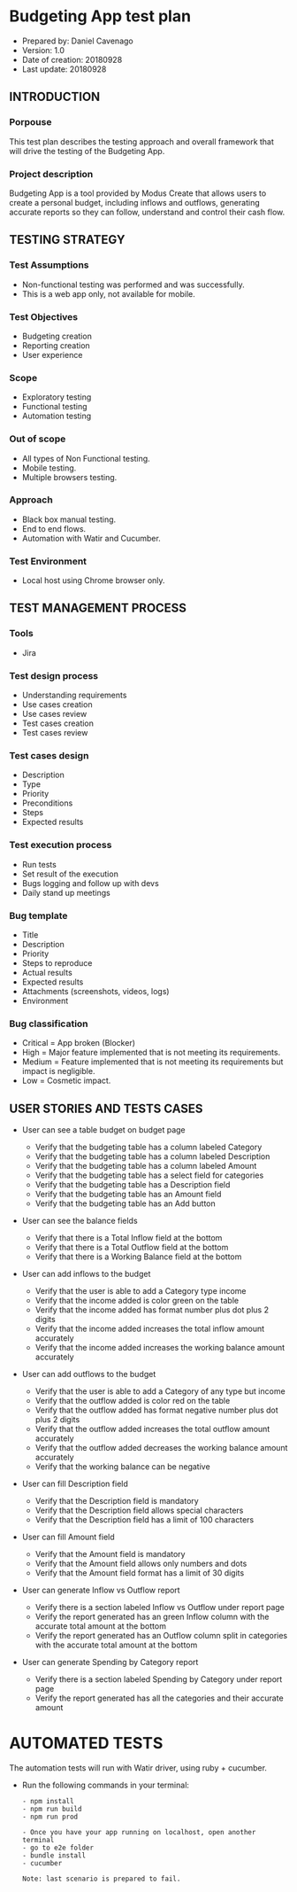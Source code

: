 # Budgeting App test plan

- Prepared by: Daniel Cavenago
- Version: 1.0
- Date of creation: 20180928
- Last update: 20180928

## INTRODUCTION
### Porpouse
   This test plan describes the testing approach and overall framework that will drive the testing of the Budgeting App.
### Project description
   Budgeting App is a tool provided by Modus Create that allows users to create a personal budget, including inflows and outflows, generating accurate reports so they can follow, understand and control their cash flow.

## TESTING STRATEGY
### Test Assumptions
   - Non-functional testing was performed and was successfully.
   - This is a web app only, not available for mobile.

### Test Objectives
   - Budgeting creation
   - Reporting creation
   - User experience

### Scope
   - Exploratory testing
   - Functional testing
   - Automation testing

### Out of scope
   - All types of Non Functional testing.
   - Mobile testing.
   - Multiple browsers testing.

### Approach
   - Black box manual testing.
   - End to end flows.
   - Automation with Watir and Cucumber.

### Test Environment
   - Local host using Chrome browser only.

## TEST MANAGEMENT PROCESS
### Tools
   - Jira
### Test design process
   - Understanding requirements
   - Use cases creation
   - Use cases review
   - Test cases creation
   - Test cases review

### Test cases design
   - Description
   - Type
   - Priority
   - Preconditions
   - Steps
   - Expected results

### Test execution process
   - Run tests
   - Set result of the execution
   - Bugs logging and follow up with devs
   - Daily stand up meetings

### Bug template
   - Title
   - Description
   - Priority
   - Steps to reproduce
   - Actual results
   - Expected results
   - Attachments (screenshots, videos, logs)
   - Environment

### Bug classification
   - Critical = App broken (Blocker)
   - High = Major feature implemented that is not meeting its requirements.
   - Medium = Feature implemented that is not meeting its requirements but impact is negligible.
   - Low = Cosmetic impact.

## USER STORIES AND TESTS CASES
   - User can see a table budget on budget page
     - Verify that the budgeting table has a column labeled Category
     - Verify that the budgeting table has a column labeled Description
     - Verify that the budgeting table has a column labeled Amount
     - Verify that the budgeting table has a select field for categories
     - Verify that the budgeting table has a Description field
     - Verify that the budgeting table has an Amount field
     - Verify that the budgeting table has an Add button

  - User can see the balance fields
     - Verify that there is a Total Inflow field at the bottom
     - Verify that there is a Total Outflow field at the bottom
     - Verify that there is a Working Balance field at the bottom

  - User can add inflows to the budget
     - Verify that the user is able to add a Category type income
     - Verify that the income added is color green on the table
     - Verify that the income added has format number plus dot plus 2 digits
     - Verify that the income added increases the total inflow amount accurately
     - Verify that the income added increases the working balance amount accurately

  - User can add outflows to the budget
     - Verify that the user is able to add a Category of any type but income
     - Verify that the outflow added is color red on the table
     - Verify that the outflow added has format negative number plus dot plus 2 digits
     - Verify that the outflow added increases the total outflow amount accurately
     - Verify that the outflow added decreases the working balance amount accurately
     - Verify that the working balance can be negative

  - User can fill Description field
     - Verify that the Description field is mandatory
     - Verify that the Description field allows special characters
     - Verify that the Description field has a limit of 100 characters

  - User can fill Amount field
     - Verify that the Amount field is mandatory
     - Verify that the Amount field allows only numbers and dots
     - Verify that the Amount field format has a limit of 30 digits

  - User can generate Inflow vs Outflow report
     - Verify there is a section labeled Inflow vs Outflow under report page
     - Verify the report generated has an green Inflow column with the accurate total amount at the bottom
     - Verify the report generated has an Outflow column split in categories with the accurate total amount at the bottom

  - User can generate Spending by Category report
     - Verify there is a section labeled Spending by Category under report page
     - Verify the report generated has all the categories and their accurate amount

# AUTOMATED TESTS

The automation tests will run with Watir driver, using ruby + cucumber.

- Run the following commands in your terminal:
  ```
  - npm install
  - npm run build
  - npm run prod

  - Once you have your app running on localhost, open another terminal
  - go to e2e folder
  - bundle install
  - cucumber

  Note: last scenario is prepared to fail.
  ```
